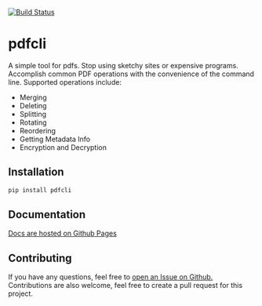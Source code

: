 [![Build Status](https://travis-ci.com/oliviersm199/pdfcli.svg?branch=master)](https://travis-ci.com/oliviersm199/pdfcli)

# pdfcli

A simple tool for pdfs. Stop using sketchy sites or expensive programs. Accomplish common PDF operations with the 
convenience of the command line. Supported operations include:

* Merging
* Deleting
* Splitting
* Rotating
* Reordering
* Getting Metadata Info
* Encryption and Decryption


## Installation

```bash
pip install pdfcli
```

## Documentation
[Docs are hosted on Github Pages](https://oliviersm199.github.io/pdfcli)

## Contributing
If you have any questions, feel free to [open an Issue on Github.](https://github.com/oliviersm199/pdfcli/issues) 
Contributions are also welcome, feel free to create a pull request for this project.
